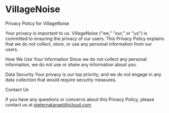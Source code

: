 # VillageNoise

Privacy Policy for VillageNoise


Your privacy is important to us. VillageNoise ("we," "our," or "us") is committed to ensuring the privacy of our users. 
This Privacy Policy explains that we do not collect, store, or use any personal information from our users.

How We Use Your Information
Since we do not collect any personal information, we do not use or share any information about you.

Data Security
Your privacy is our top priority, and we do not engage in any data collection that would require security measures.

Contact Us

If you have any questions or concerns about this Privacy Policy, please contact us at pieternatanael@icloud.com

